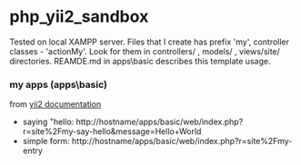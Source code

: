 # php_yii2_sandbox
Tested on local XAMPP server. Files that I create has prefix 'my', controller classes - 'actionMy'. Look for them in controllers/ , models/ , views/site/ directories. REAMDE.md in apps\basic describes this template usage.
### my apps (apps\basic)
from [yii2 documentation](https://www.yiiframework.com/doc/guide/2.0/en)
- saying "hello: http://hostname/apps/basic/web/index.php?r=site%2Fmy-say-hello&message=Hello+World
- simple form: http://hostname/apps/basic/web/index.php?r=site%2Fmy-entry